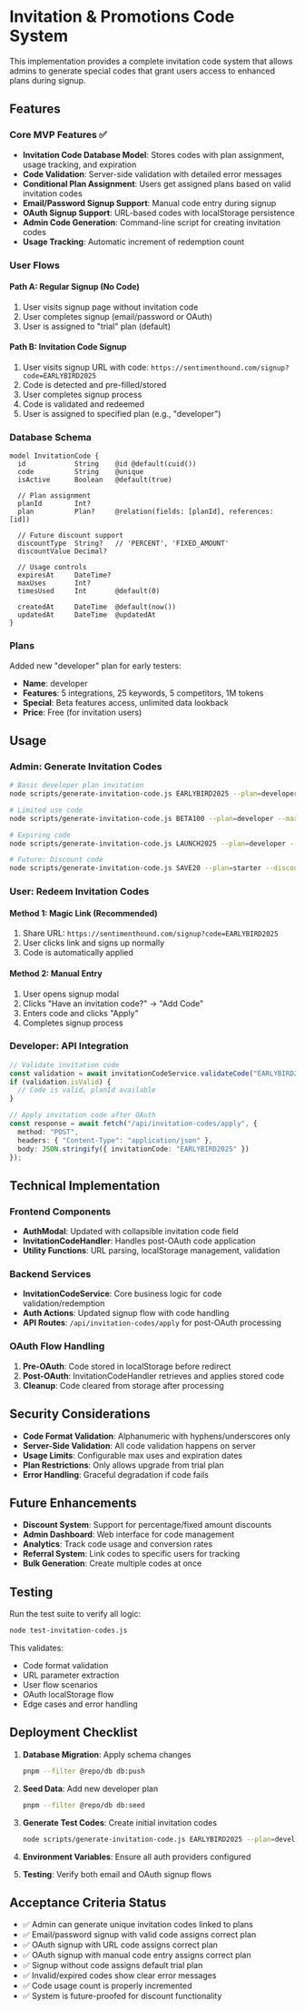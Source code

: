 # Invitation & Promotions Code System

This implementation provides a complete invitation code system that allows admins to generate special codes that grant users access to enhanced plans during signup.

## Features

### Core MVP Features ✅
- **Invitation Code Database Model**: Stores codes with plan assignment, usage tracking, and expiration
- **Code Validation**: Server-side validation with detailed error messages
- **Conditional Plan Assignment**: Users get assigned plans based on valid invitation codes
- **Email/Password Signup Support**: Manual code entry during signup
- **OAuth Signup Support**: URL-based codes with localStorage persistence
- **Admin Code Generation**: Command-line script for creating invitation codes
- **Usage Tracking**: Automatic increment of redemption count

### User Flows

#### Path A: Regular Signup (No Code)
1. User visits signup page without invitation code
2. User completes signup (email/password or OAuth)
3. User is assigned to "trial" plan (default)

#### Path B: Invitation Code Signup
1. User visits signup URL with code: `https://sentimenthound.com/signup?code=EARLYBIRD2025`
2. Code is detected and pre-filled/stored
3. User completes signup process
4. Code is validated and redeemed
5. User is assigned to specified plan (e.g., "developer")

### Database Schema

```prisma
model InvitationCode {
  id            String    @id @default(cuid())
  code          String    @unique
  isActive      Boolean   @default(true)
  
  // Plan assignment
  planId        Int?      
  plan          Plan?     @relation(fields: [planId], references: [id])
  
  // Future discount support
  discountType  String?   // 'PERCENT', 'FIXED_AMOUNT'
  discountValue Decimal?
  
  // Usage controls
  expiresAt     DateTime?
  maxUses       Int?
  timesUsed     Int       @default(0)
  
  createdAt     DateTime  @default(now())
  updatedAt     DateTime  @updatedAt
}
```

### Plans

Added new "developer" plan for early testers:
- **Name**: developer
- **Features**: 5 integrations, 25 keywords, 5 competitors, 1M tokens
- **Special**: Beta features access, unlimited data lookback
- **Price**: Free (for invitation users)

## Usage

### Admin: Generate Invitation Codes

```bash
# Basic developer plan invitation
node scripts/generate-invitation-code.js EARLYBIRD2025 --plan=developer

# Limited use code
node scripts/generate-invitation-code.js BETA100 --plan=developer --max-uses=100

# Expiring code
node scripts/generate-invitation-code.js LAUNCH2025 --plan=developer --expires=2025-12-31

# Future: Discount code
node scripts/generate-invitation-code.js SAVE20 --plan=starter --discount-type=PERCENT --discount-value=20
```

### User: Redeem Invitation Codes

#### Method 1: Magic Link (Recommended)
1. Share URL: `https://sentimenthound.com/signup?code=EARLYBIRD2025`
2. User clicks link and signs up normally
3. Code is automatically applied

#### Method 2: Manual Entry
1. User opens signup modal
2. Clicks "Have an invitation code?" → "Add Code"
3. Enters code and clicks "Apply"
4. Completes signup process

### Developer: API Integration

```typescript
// Validate invitation code
const validation = await invitationCodeService.validateCode("EARLYBIRD2025");
if (validation.isValid) {
  // Code is valid, planId available
}

// Apply invitation code after OAuth
const response = await fetch("/api/invitation-codes/apply", {
  method: "POST",
  headers: { "Content-Type": "application/json" },
  body: JSON.stringify({ invitationCode: "EARLYBIRD2025" })
});
```

## Technical Implementation

### Frontend Components

- **AuthModal**: Updated with collapsible invitation code field
- **InvitationCodeHandler**: Handles post-OAuth code application
- **Utility Functions**: URL parsing, localStorage management, validation

### Backend Services

- **InvitationCodeService**: Core business logic for code validation/redemption
- **Auth Actions**: Updated signup flow with code handling
- **API Routes**: `/api/invitation-codes/apply` for post-OAuth processing

### OAuth Flow Handling

1. **Pre-OAuth**: Code stored in localStorage before redirect
2. **Post-OAuth**: InvitationCodeHandler retrieves and applies stored code
3. **Cleanup**: Code cleared from storage after processing

## Security Considerations

- **Code Format Validation**: Alphanumeric with hyphens/underscores only
- **Server-Side Validation**: All code validation happens on server
- **Usage Limits**: Configurable max uses and expiration dates
- **Plan Restrictions**: Only allows upgrade from trial plan
- **Error Handling**: Graceful degradation if code fails

## Future Enhancements

- **Discount System**: Support for percentage/fixed amount discounts
- **Admin Dashboard**: Web interface for code management
- **Analytics**: Track code usage and conversion rates
- **Referral System**: Link codes to specific users for tracking
- **Bulk Generation**: Create multiple codes at once

## Testing

Run the test suite to verify all logic:

```bash
node test-invitation-codes.js
```

This validates:
- Code format validation
- URL parameter extraction  
- User flow scenarios
- OAuth localStorage flow
- Edge cases and error handling

## Deployment Checklist

1. **Database Migration**: Apply schema changes
   ```bash
   pnpm --filter @repo/db db:push
   ```

2. **Seed Data**: Add new developer plan
   ```bash
   pnpm --filter @repo/db db:seed
   ```

3. **Generate Test Codes**: Create initial invitation codes
   ```bash
   node scripts/generate-invitation-code.js EARLYBIRD2025 --plan=developer
   ```

4. **Environment Variables**: Ensure all auth providers configured

5. **Testing**: Verify both email and OAuth signup flows

## Acceptance Criteria Status

- ✅ Admin can generate unique invitation codes linked to plans
- ✅ Email/password signup with valid code assigns correct plan  
- ✅ OAuth signup with URL code assigns correct plan
- ✅ OAuth signup with manual code entry assigns correct plan
- ✅ Signup without code assigns default trial plan
- ✅ Invalid/expired codes show clear error messages
- ✅ Code usage count is properly incremented
- ✅ System is future-proofed for discount functionality